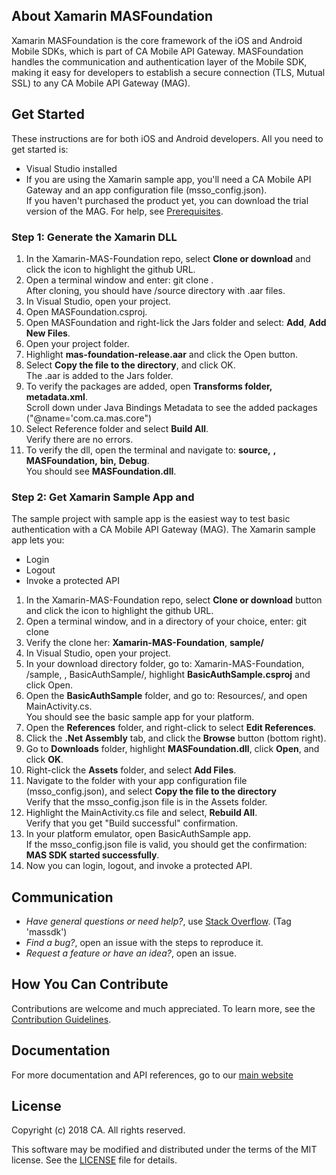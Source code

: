 
## About Xamarin MASFoundation

Xamarin MASFoundation is the core framework of the iOS and Android Mobile SDKs, which is part of CA Mobile API Gateway. MASFoundation handles the communication and authentication layer of the Mobile SDK, making it easy for developers to establish a secure connection (TLS, Mutual SSL) to any CA Mobile API Gateway (MAG).


## Get Started

These instructions are for both iOS and Android developers. All you need to get started is:

- Visual Studio installed
- If you are using the Xamarin sample app, you'll need a CA Mobile API Gateway and an app configuration file (msso_config.json).  
If you haven't purchased the product yet, you can download the trial version of the MAG. For help, see [Prerequisites][prerequisites].

### Step 1: Generate the Xamarin DLL

1. In the Xamarin-MAS-Foundation repo, select **Clone or download** and click the icon to highlight the github URL.
2. Open a terminal window and enter: git clone <github URL>.  
After cloning, you should have /source directory with .aar files.
3. In Visual Studio, open your project.
4. Open MASFoundation.csproj. 
5. Open MASFoundation and right-lick the Jars folder and select: **Add**, **Add New Files**.
6. Open your project folder. 
7. Highlight **mas-foundation-release.aar** and click the Open button.
8. Select **Copy the file to the directory**, and click OK.  
The .aar is added to the Jars folder.
9. To verify the packages are added, open **Transforms folder, metadata.xml**.  
Scroll down under Java Bindings Metadata to see the added packages ("@name='com.ca.mas.core")
10. Select Reference folder and select **Build All**.  
Verify there are no errors.
11. To verify the dll, open the terminal and navigate to: **source,** **<platform>,** **MASFoundation,** **bin,** **Debug**.  
You should see **MASFoundation.dll**. 

### Step 2: Get Xamarin Sample App and 

The sample project with sample app is the easiest way to test basic authentication with a CA Mobile API Gateway (MAG). The Xamarin sample app lets you:

- Login
- Logout
- Invoke a protected API 

1. In the Xamarin-MAS-Foundation repo, select **Clone or download** button and click the icon to highlight the github URL.
2. Open a terminal window, and in a directory of your choice, enter: git clone <github URL>   
3. Verify the clone her: **Xamarin-MAS-Foundation**, **sample/**
3. In Visual Studio, open your project.
4. In your download directory folder, go to: Xamarin-MAS-Foundation, /sample, <platform>, BasicAuthSample/, highlight **BasicAuthSample.csproj** and click Open. 
5. Open the **BasicAuthSample** folder, and go to: Resources/, and open MainActivity.cs.  
You should see the basic sample app for your platform.
6. Open the **References** folder, and right-click to select **Edit References**. 
7. Click the **.Net Assembly** tab, and click the **Browse** button (bottom right).
8. Go to **Downloads** folder, highlight **MASFoundation.dll**, click **Open**, and click **OK**. 
9. Right-click the **Assets** folder, and select **Add Files**.
10. Navigate to the folder with your app configuration file (msso_config.json), and select **Copy the file to the directory**  
Verify that the msso_config.json file is in the Assets folder. 
11. Highlight the MainActivity.cs file and select, **Rebuild All**.  
Verify that you get "Build successful" confirmation.
12. In your platform emulator, open BasicAuthSample app.  
If the msso_config.json file is valid, you should get the confirmation: **MAS SDK started successfully**.
13. Now you can login, logout, and invoke a protected API.  
 
## Communication

- *Have general questions or need help?*, use [Stack Overflow][StackOverflow]. (Tag 'massdk')
- *Find a bug?*, open an issue with the steps to reproduce it.
- *Request a feature or have an idea?*, open an issue.

## How You Can Contribute

Contributions are welcome and much appreciated. To learn more, see the [Contribution Guidelines][contributing].

## Documentation

For more documentation and API references, go to our [main website][docs]

## License

Copyright (c) 2018 CA. All rights reserved.

This software may be modified and distributed under the terms
of the MIT license. See the [LICENSE][license-link] file for details.

 [mag]: https://docops.ca.com/mag
 [mas.ca.com]: http://mas.ca.com/
 [get-started]: http://mas.ca.com/get-started/
 [docs]: http://mas.ca.com/docs/
 [blog]: http://mas.ca.com/blog/
 [videos]: https://www.ca.com/us/developers/mas/videos.html
 [StackOverflow]: http://stackoverflow.com/questions/tagged/massdk
 [download]: https://github.com/CAAPIM/iOS-MAS-Foundation/archive/master.zip
 [contributing]: https://github.com/CAAPIM/iOS-MAS-Foundation/blob/develop/CONTRIBUTING.md
 [license-link]: /LICENSE
 [prerequisites]: http://mas.ca.com/docs/ios/1.6.00/guides/#prerequisites
